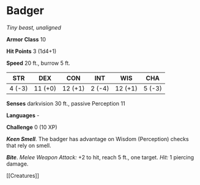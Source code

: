 # Badger

*Tiny beast, unaligned*

**Armor Class** 10

**Hit Points** 3 (1d4+1)

**Speed** 20 ft., burrow 5 ft.

| STR    | DEX     | CON     | INT    | WIS     | CHA    |
|--------|---------|---------|--------|---------|--------|
| 4 (-3) | 11 (+0) | 12 (+1) | 2 (-4) | 12 (+1) | 5 (-3) |

**Senses** darkvision 30 ft., passive Perception 11

**Languages** -

**Challenge** 0 (10 XP)

***Keen Smell***. The badger has advantage on Wisdom (Perception) checks that rely on smell.


***Bite***. *Melee Weapon Attack:* +2 to hit, reach 5 ft., one target. *Hit:* 1 piercing damage.


[[Creatures]]